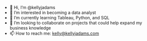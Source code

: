 - 👋 Hi, I’m @kellyjadams
- 👀 I’m interested in becoming a data analyst
- 🌱 I’m currently learning Tableau, Python, and SQL
- 💞️ I’m looking to collaborate on projects that could help expand my business knowledge
- 📫 How to reach me: kelly@kellyjadams.com
